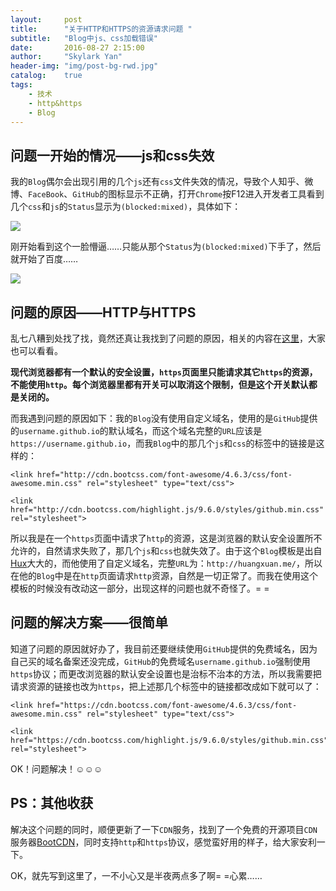 ```yaml
---
layout:     post
title:      "关于HTTP和HTTPS的资源请求问题 "
subtitle:   "Blog中js、css加载错误"
date:       2016-08-27 2:15:00
author:     "Skylark Yan"
header-img: "img/post-bg-rwd.jpg"
catalog:    true
tags:
    - 技术
    - http&https
    - Blog
---
```


## 问题一开始的情况——js和css失效

我的`Blog`偶尔会出现引用的几个`js`还有`css`文件失效的情况，导致个人知乎、微博、`FaceBook`、`GitHub`的图标显示不正确，打开`Chrome`按F12进入开发者工具看到几个`css`和`js`的`Status`显示为`(blocked:mixed)`，具体如下：

![](http://upload-images.jianshu.io/upload_images/2718436-a45c91ebbb3b39fb.png?imageMogr2/auto-orient/strip%7CimageView2/2/w/1240)

刚开始看到这个一脸懵逼……只能从那个`Status`为`(blocked:mixed)`下手了，然后就开始了百度……

![](https://i.imgur.com/UP39kZ1.jpg)

## 问题的原因——HTTP与HTTPS

乱七八糟到处找了找，竟然还真让我找到了问题的原因，相关的内容在[这里](https://segmentfault.com/q/1010000000648970)，大家也可以看看。

**现代浏览器都有一个默认的安全设置，`https`页面里只能请求其它`https`的资源，不能使用`http`。每个浏览器里都有开关可以取消这个限制，但是这个开关默认都是关闭的。**

而我遇到问题的原因如下：我的`Blog`没有使用自定义域名，使用的是`GitHub`提供的`username.github.io`的默认域名，而这个域名完整的`URL`应该是`https://username.github.io`，而我`Blog`中的那几个`js`和`css`的标签中的链接是这样的：

```
<link href="http://cdn.bootcss.com/font-awesome/4.6.3/css/font-awesome.min.css" rel="stylesheet" type="text/css">

<link href="http://cdn.bootcss.com/highlight.js/9.6.0/styles/github.min.css" rel="stylesheet">
```

所以我是在一个`https`页面中请求了`http`的资源，这是浏览器的默认安全设置所不允许的，自然请求失败了，那几个`js`和`css`也就失效了。由于这个`Blog`模板是出自[Hux](http://huangxuan.me/)大大的，而他使用了自定义域名，完整`URL`为：`http://huangxuan.me/`，所以在他的`Blog`中是在`http`页面请求`http`资源，自然是一切正常了。而我在使用这个模板的时候没有改动这一部分，出现这样的问题也就不奇怪了。= =

## 问题的解决方案——很简单

知道了问题的原因就好办了，我目前还要继续使用`GitHub`提供的免费域名，因为自己买的域名备案还没完成，`GitHub`的免费域名`username.github.io`强制使用`https`协议；而更改浏览器的默认安全设置也是治标不治本的方法，所以我需要把请求资源的链接也改为`https`，把上述那几个标签中的链接都改成如下就可以了：

```
<link href="https://cdn.bootcss.com/font-awesome/4.6.3/css/font-awesome.min.css" rel="stylesheet" type="text/css">

<link href="https://cdn.bootcss.com/highlight.js/9.6.0/styles/github.min.css" rel="stylesheet">
```

OK！问题解决！☺☺☺

## PS：其他收获

解决这个问题的同时，顺便更新了一下`CDN`服务，找到了一个免费的开源项目`CDN`服务器[BootCDN](http://www.bootcdn.cn/)，同时支持`http`和`https`协议，感觉蛮好用的样子，给大家安利一下。

OK，就先写到这里了，一不小心又是半夜两点多了啊= =心累……
